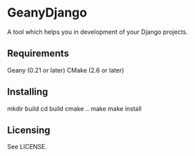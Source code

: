 # GeanyDjango

A tool which helps you in development of your Django projects.

## Requirements

Geany (0.21 or later)
CMake (2.6 or later)

## Installing

mkdir build
cd build
cmake ..
make
make install

## Licensing

See LICENSE.


